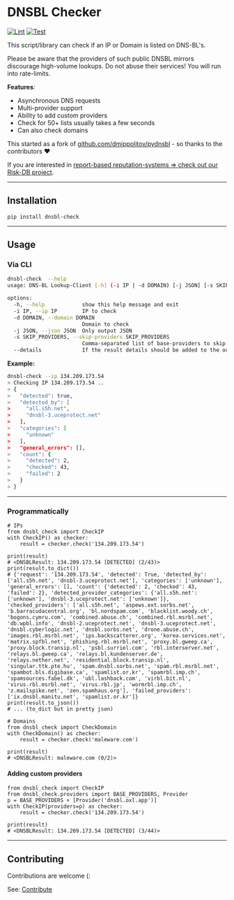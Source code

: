 # DNSBL Checker

[![Lint](https://github.com/O-X-L/dnsbl-checker/actions/workflows/lint.yml/badge.svg?branch=latest)](https://github.com/O-X-L/dnsbl-checker/actions/workflows/lint.yml)
[![Test](https://github.com/O-X-L/dnsbl-checker/actions/workflows/test.yml/badge.svg?branch=latest)](https://github.com/O-X-L/dnsbl-checker/actions/workflows/test.yml)

This script/library can check if an IP or Domain is listed on DNS-BL's. 

Please be aware that the providers of such public DNSBL mirrors discourage high-volume lookups. Do not abuse their services! You will run into rate-limits.

**Features**:
* Asynchronous DNS requests
* Multi-provider support
* Ability to add custom providers
* Check for 50+ lists usually takes a few seconds
* Can also check domains

This started as a fork of [github.com/dmippolitov/pydnsbl](https://github.com/dmippolitov/pydnsbl) - so thanks to the contributors ❤️

If you are interested in [report-based reputation-systems => check out our Risk-DB project](https://github.com/O-X-L/risk-db).

----

## Installation

`pip install dnsbl-check`

----

## Usage

### Via CLI

```bash
dnsbl-check  --help
usage: DNS-BL Lookup-Client [-h] (-i IP | -d DOMAIN) [-j JSON] [-s SKIP_PROVIDERS] [--details]

options:
  -h, --help            show this help message and exit
  -i IP, --ip IP        IP to check
  -d DOMAIN, --domain DOMAIN
                        Domain to check
  -j JSON, --json JSON  Only output JSON
  -s SKIP_PROVIDERS, --skip-providers SKIP_PROVIDERS
                        Comma-separated list of base-providers to skip
  --details             If the result details should be added to the output
```

**Example:**

```bash
dnsbl-check --ip 134.209.173.54
> Checking IP 134.209.173.54 ..
> {
>   "detected": true,
>   "detected_by": [
>     "all.s5h.net",
>     "dnsbl-3.uceprotect.net"
>   ],
>   "categories": [
>     "unknown"
>   ],
>   "general_errors": [],
>   "count": {
>     "detected": 2,
>     "checked": 43,
>     "failed": 2
>   }
> }
```

----

### Programmatically

```python3
# IPs
from dnsbl_check import CheckIP
with CheckIP() as checker:
    result = checker.check('134.209.173.54')

print(result)
# <DNSBLResult: 134.209.173.54 [DETECTED] (2/43)>
print(result.to_dict())
# {'request': '134.209.173.54', 'detected': True, 'detected_by': ['all.s5h.net', 'dnsbl-3.uceprotect.net'], 'categories': ['unknown'], 'general_errors': [], 'count': {'detected': 2, 'checked': 43, 'failed': 2}, 'detected_provider_categories': {'all.s5h.net': ['unknown'], 'dnsbl-3.uceprotect.net': ['unknown']}, 'checked_providers': ['all.s5h.net', 'aspews.ext.sorbs.net', 'b.barracudacentral.org', 'bl.nordspam.com', 'blacklist.woody.ch', 'bogons.cymru.com', 'combined.abuse.ch', 'combined.rbl.msrbl.net', 'db.wpbl.info', 'dnsbl-2.uceprotect.net', 'dnsbl-3.uceprotect.net', 'dnsbl.cyberlogic.net', 'dnsbl.sorbs.net', 'drone.abuse.ch', 'images.rbl.msrbl.net', 'ips.backscatterer.org', 'korea.services.net', 'matrix.spfbl.net', 'phishing.rbl.msrbl.net', 'proxy.bl.gweep.ca', 'proxy.block.transip.nl', 'psbl.surriel.com', 'rbl.interserver.net', 'relays.bl.gweep.ca', 'relays.bl.kundenserver.de', 'relays.nether.net', 'residential.block.transip.nl', 'singular.ttk.pte.hu', 'spam.dnsbl.sorbs.net', 'spam.rbl.msrbl.net', 'spambot.bls.digibase.ca', 'spamlist.or.kr', 'spamrbl.imp.ch', 'spamsources.fabel.dk', 'ubl.lashback.com', 'virbl.bit.nl', 'virus.rbl.msrbl.net', 'virus.rbl.jp', 'wormrbl.imp.ch', 'z.mailspike.net', 'zen.spamhaus.org'], 'failed_providers': ['ix.dnsbl.manitu.net', 'spamlist.or.kr']}
print(result.to_json())
# ... (to_dict but in pretty json)

# Domains
from dnsbl_check import CheckDomain
with CheckDomain() as checker:
    result = checker.check('maleware.com')

print(result)
# <DNSBLResult: maleware.com (0/2)>
```

#### Adding custom providers

```python3
from dnsbl_check import CheckIP
from dnsbl_check.providers import BASE_PROVIDERS, Provider
p = BASE_PROVIDERS + [Provider('dnsbl.oxl.app')]
with CheckIP(providers=p) as checker:
    result = checker.check('134.209.173.54')
 
print(result)
# <DNSBLResult: 134.209.173.54 [DETECTED] (3/44)>
```

----

## Contributing

Contributions are welcome (:

See: [Contribute](https://github.com/O-X-L/dnsbl-checker/blob/latest/Contribute.md)
